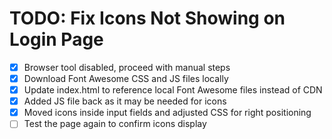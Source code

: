 # TODO: Fix Icons Not Showing on Login Page

- [x] Browser tool disabled, proceed with manual steps
- [x] Download Font Awesome CSS and JS files locally
- [x] Update index.html to reference local Font Awesome files instead of CDN
- [x] Added JS file back as it may be needed for icons
- [x] Moved icons inside input fields and adjusted CSS for right positioning
- [ ] Test the page again to confirm icons display
